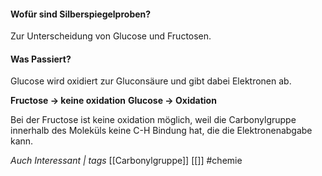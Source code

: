 #### Wofür sind Silberspiegelproben?
Zur Unterscheidung von Glucose und Fructosen.

#### Was Passiert?
Glucose wird oxidiert zur Gluconsäure und gibt dabei Elektronen ab.

**Fructose -> keine oxidation**
**Glucose -> Oxidation**

Bei der Fructose ist keine oxidation möglich, weil die Carbonylgruppe innerhalb des Moleküls keine C-H Bindung hat, die die Elektronenabgabe kann.

*Auch Interessant | tags*
[[Carbonylgruppe]] [[]]
#chemie 
